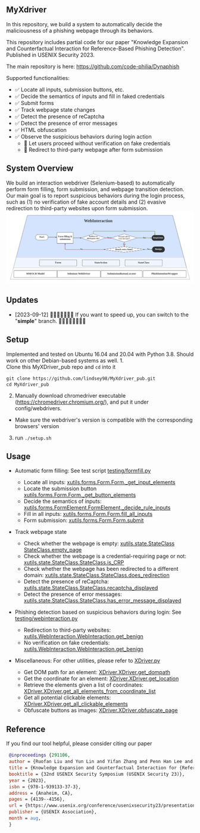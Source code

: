 **MyXdriver**
-
In this repository, we build a system to automatically decide the maliciousness of a phishing webpage through its behaviors. 

This repository includes partial code for our paper "Knowledge Expansion and Counterfactual Interaction for Reference-Based Phishing Detection".
Published in USENIX Security 2023. 

The main repository is here: https://github.com/code-philia/Dynaphish 

Supported functionalities:
- ✅ Locate all inputs, submission buttons, etc.
- ✅ Decide the semantics of inputs and fill in faked credentials
- ✅ Submit forms
- ✅ Track webpage state changes
- ✅ Detect the presence of reCaptcha
- ✅ Detect the presence of error messages
- ✅ HTML obfuscation
- ✅ Observe the suspicious behaviors during login action
   - 🏁 Let users proceed without verification on fake credentials
   - 🏁 Redirect to third-party webpage after form submission

**System Overview**
-
We build an interaction webdriver (Selenium-based) to automatically perform form filling, form submission, and webpage transition detection.
Our main goal is to report suspicious behaviors during the login process, such as (1) no verification of fake account details and (2) evasive redirection to third-party websites upon form submission. 
<img src='WebInteraction Diagram.png'/>

**Updates**
-
- [2023-09-12] 🍋🍋🍋🍋🍋🍋🍋 If you want to speed up, you can switch to the "**simple**" branch. 🍋🍋🍋🍋🍋🍋🍋🍋

**Setup**
-
Implemented and tested on Ubuntu 16.04 and 20.04 with Python 3.8. Should work on other Debian-based systems as well.
1.  
Clone this MyXDriver_pub repo and `cd` into it
 ```
git clone https://github.com/lindsey98/MyXdriver_pub.git
cd MyXdriver_pub
```
2. Manually download chromedriver executable (https://chromedriver.chromium.org/), and put it under config/webdrivers.
* Make sure the webdriver's version is compatible with the corresponding browsers' version

3. run `./setup.sh`

**Usage**
-
- Automatic form filling: See test script [testing/formfill.py](https://github.com/lindsey98/MyXdriver_pub/blob/master/testing/formfill.py)
   - Locate all inputs: [xutils.forms.Form.Form._get_input_elements](https://github.com/lindsey98/MyXdriver_pub/blob/master/xutils/forms/Form.py#L139)
   - Locate the submission button [xutils.forms.Form.Form._get_button_elements](https://github.com/lindsey98/MyXdriver_pub/blob/master/xutils/forms/Form.py#L260)
   - Decide the semantics of inputs: [xutils.forms.FormElement.FormElement._decide_rule_inputs](https://github.com/lindsey98/MyXdriver_pub/blob/master/xutils/forms/FormElement.py#L284)
   - Fill in all inputs: [xutils.forms.Form.Form.fill_all_inputs](https://github.com/lindsey98/MyXdriver_pub/blob/master/xutils/forms/Form.py#L396)
   - Form submission: [xutils.forms.Form.Form.submit](https://github.com/lindsey98/MyXdriver_pub/blob/master/xutils/forms/Form.py#L418)
     
- Track webpage state
   - Check whether the webpage is empty: [xutils.state.StateClass StateClass.empty_page](https://github.com/lindsey98/MyXdriver_pub/blob/master/xutils/state/StateClass.py#L248)
   - Check whether the webpage is a credential-requiring page or not: [xutils.state.StateClass.StateClass.is_CRP](https://github.com/lindsey98/MyXdriver_pub/blob/master/xutils/state/StateClass.py#L70)
   - Check whether the webpage has been redirected to a different domain: [xutils.state.StateClass.StateClass.does_redirection](https://github.com/lindsey98/MyXdriver_pub/blob/master/xutils/state/StateClass.py#L86)
   - Detect the presence of reCaptcha: [xutils.state.StateClass.StateClass.recaptcha_displayed](https://github.com/lindsey98/MyXdriver_pub/blob/master/xutils/state/StateClass.py#L135)
   - Detect the presence of error messages: [xutils.state.StateClass.StateClass.has_error_message_displayed](https://github.com/lindsey98/MyXdriver_pub/blob/master/xutils/state/StateClass.py#L151)
     
- Phishing detection based on suspicious behaviors during login: See [testing/webinteraction.py](https://github.com/lindsey98/MyXdriver_pub/blob/master/testing/webinteraction.py)
   - Redirection to third-party websites: [xutils.WebInteraction.WebInteraction.get_benign](https://github.com/lindsey98/MyXdriver_pub/blob/master/xutils/WebInteraction.py#L268-L294)
   - No verification on fake credentials: [xutils.WebInteraction.WebInteraction.get_benign](https://github.com/lindsey98/MyXdriver_pub/blob/master/xutils/WebInteraction.py#L336-L359)
 
- Miscellaneous: For other utilities, please refer to [XDriver.py](https://github.com/lindsey98/MyXdriver_pub/blob/master/XDriver.py)
   - Get DOM path for an element: [XDriver.XDriver.get_dompath](https://github.com/lindsey98/MyXdriver_pub/blob/master/XDriver.py#L1276)
   - Get the coordinate for an element: [XDriver.XDriver.get_location](https://github.com/lindsey98/MyXdriver_pub/blob/master/XDriver.py#L1318)
   - Retrieve the elements given a list of coordinates: [XDriver.XDriver.get_all_elements_from_coordinate_list](https://github.com/lindsey98/MyXdriver_pub/blob/master/XDriver.py#L1551)
   - Get all potential clickable elements: [XDriver.XDriver.get_all_clickable_elements](https://github.com/lindsey98/MyXdriver_pub/blob/master/XDriver.py#L1730)
   - Obfuscate buttons as images: [XDriver.XDriver.obfuscate_page](https://github.com/lindsey98/MyXdriver_pub/blob/master/XDriver.py#L1852)

**Reference**
-
If you find our tool helpful, please consider citing our paper
```bibtex
 @inproceedings {291106,
 author = {Ruofan Liu and Yun Lin and Yifan Zhang and Penn Han Lee and Jin Song Dong},
 title = {Knowledge Expansion and Counterfactual Interaction for {Reference-Based} Phishing Detection},
 booktitle = {32nd USENIX Security Symposium (USENIX Security 23)},
 year = {2023},
 isbn = {978-1-939133-37-3},
 address = {Anaheim, CA},
 pages = {4139--4156},
 url = {https://www.usenix.org/conference/usenixsecurity23/presentation/liu-ruofan},
 publisher = {USENIX Association},
 month = aug,
 }
```

